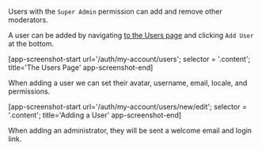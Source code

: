 Users with the `Super Admin` permission can add and remove other moderators.

A user can be added by navigating [to the Users page](https://fastcomments.com/auth/my-account/users) and
clicking `Add User` at the bottom.

[app-screenshot-start url='/auth/my-account/users'; selector = '.content'; title='The Users Page' app-screenshot-end]

When adding a user we can set their avatar, username, email, locale, and permissions.

[app-screenshot-start url='/auth/my-account/users/new/edit'; selector = '.content'; title='Adding a User' app-screenshot-end]

When adding an administrator, they will be sent a welcome email and login link.
